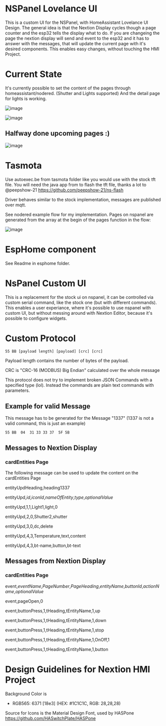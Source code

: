 # NSPanel Lovelance UI
This is a custom UI for the NSPanel, with HomeAssistant Lovelance UI Design.
The general idea is that the Nextion Display cycles though a page counter and the esp32 tells the display what to do.
If you are changeing the page the nextion display will send and event to the esp32 and it has to answer with the messages, that will update the current page with it's desired components. This enables easy changes, without touching the HMI Project.

# Current State
It's currently possible to set the content of the pages through homeassistant/nodered. (Shutter and Lights supported) And the detail page for lights is working.

![image](https://user-images.githubusercontent.com/29555657/151848276-30254f2f-318b-445f-ba94-25ed44541522.png)

![image](https://user-images.githubusercontent.com/29555657/151697993-49ef4d99-d85b-4275-af46-026b1cd4c0be.png)


## Halfway done upcoming pages :)

![image](https://user-images.githubusercontent.com/29555657/149677888-3840fb50-26e5-43e9-86dc-203df1c65a26.png)


# Tasmota

Use autoexec.be from tasmota folder like you would use with the stock tft file.
You will need the java app from to flash the tft file, thanks a lot to @peepshow-21
 https://github.com/peepshow-21/ns-flash

Driver behaves similar to the stock implementation, messages are published over mqtt.

See nodered example flow for my implementation.
Pages on nspanel are generated from the array at the begin of the pages function in the flow:

![image](https://user-images.githubusercontent.com/29555657/151675593-dadd53cb-a38e-49bd-9f40-832fc8edd017.png)



# EspHome component

See Readme in esphome folder.

# NsPanel Custom UI

This is a replacement for the stock ui on nspanel, it can be controlled via custom serial command, like the stock one (but with different commands). This enables a user experiance, where it's possible to use nspanel with custom UI, but without messing around with Nextion Editor, because it's possible to configure widgets.

# Custom Protocol
```
55 BB [payload length] [payload] [crc] [crc]
```

Payload length contains the number of bytes of the payload.

CRC is "CRC-16 (MODBUS) Big Endian" calculated over the whole message

This protocol does not try to implement broken JSON Commands with a specified type (lol).
Instead the commands are plain text commands with parameters.

## Example for valid Message
This message has to be generated for the Message "1337" (1337 is not a valid command, this is just an example)
```
55 BB  04  31 33 33 37  5F 5B
```
## Messages to Nextion Display

### cardEntities Page

The following message can be used to update the content on the cardEntities Page

entityUpdHeading,heading1337

entityUpd,*id*,*iconId*,*nameOfEntity*,*type*,*optionalValue*

entityUpd,1,1,Light1,light,0

entityUpd,2,0,Shutter2,shutter

entityUpd,3,0,dc,delete

entityUpd,4,3,Temperature,text,content

entityUpd,4,3,bt-name,button,bt-text

## Messages from Nextion Display

### cardEntities Page

event,*eventName*,*PageNumber*,*PageHeading*,*entityName*,*buttonId*,*actionName*,*optionalValue*

event,pageOpen,0

event,buttonPress,1,tHeading,tEntityName,1,up

event,buttonPress,1,tHeading,tEntityName,1,down

event,buttonPress,1,tHeading,tEntityName,1,stop

event,buttonPress,1,tHeading,tEntityName,1,OnOff,1

event,buttonPress,1,tHeading,tEntityName,1,button

# Design Guidelines for Nextion HMI Project

Background Color is 
- RGB565: 6371 [18e3] (HEX: #1C1C1C, RGB: 28,28,28)

Source for Icons is the Material Design Font, used by HASPone
https://github.com/HASwitchPlate/HASPone

